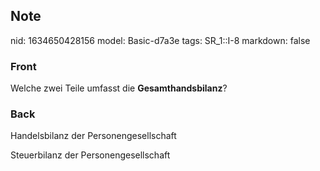 ## Note
nid: 1634650428156
model: Basic-d7a3e
tags: SR_1::I-8
markdown: false

### Front
Welche zwei Teile umfasst die <b>Gesamthandsbilanz</b>?

### Back
Handelsbilanz der Personengesellschaft<div>Steuerbilanz der Personengesellschaft</div>
